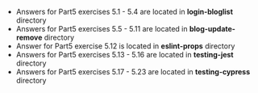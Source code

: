 - Answers for Part5 exercises 5.1 - 5.4 are located in **login-bloglist** directory
- Answers for Part5 exercises 5.5 - 5.11 are located in **blog-update-remove** directory
- Answer for Part5 exercise 5.12 is located in **eslint-props** directory
- Answers for Part5 exercises 5.13 - 5.16 are located in **testing-jest** directory
- Answers for Part5 exercises 5.17 - 5.23 are located in **testing-cypress** directory
